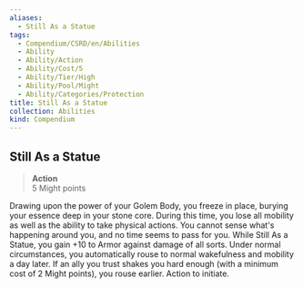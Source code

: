 ```yaml
---
aliases:
  - Still As a Statue
tags:
  - Compendium/CSRD/en/Abilities
  - Ability
  - Ability/Action
  - Ability/Cost/5
  - Ability/Tier/High
  - Ability/Pool/Might
  - Ability/Categories/Protection
title: Still As a Statue
collection: Abilities
kind: Compendium
---
```

## Still As a Statue  
>**Action**  
>5 Might points
  
Drawing upon the power of your Golem Body, you freeze in place, burying your essence deep in your stone core. During this time, you lose all mobility as well as the ability to take physical actions. You cannot sense what's happening around you, and no time seems to pass for you. While Still As a Statue, you gain +10 to Armor against damage of all sorts. Under normal circumstances, you automatically rouse to normal wakefulness and mobility a day later. If an ally you trust shakes you hard enough (with a minimum cost of 2 Might points), you rouse earlier. Action to initiate.